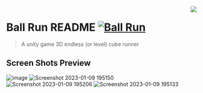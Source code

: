 
<img src="icon.png" align="right" />

# Ball Run README [![Ball Run](https://cdn.jsdelivr.net/gh/sindresorhus/awesome@d7305f38d29fed78fa85652e3a63e154dd8e8829/media/badge.svg)](https://github.com/YehiaWLD/BallRun)
> A unity game 3D endless (or level) cube runner


## Screen Shots Preview
![image](https://user-images.githubusercontent.com/66638625/211826112-286367aa-ef5d-4995-b467-660bc80a4318.png)
![Screenshot 2023-01-09 195150](https://user-images.githubusercontent.com/66638625/211362989-98d8395f-6389-4f24-8027-ebf3cc3429e3.png)
![Screenshot 2023-01-09 195206](https://user-images.githubusercontent.com/66638625/211363015-9c26d912-7427-4090-b02f-c52511f33af7.png)
![Screenshot 2023-01-09 195133](https://user-images.githubusercontent.com/66638625/211363029-5d3df610-963e-444d-9c98-42a88e696f9c.png)
